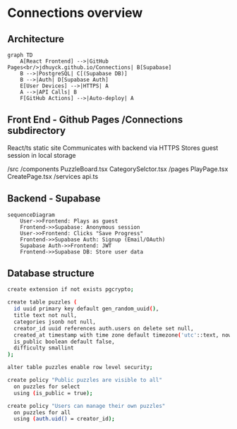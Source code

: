 # Connections overview

## Architecture

```mermaid
graph TD
    A[React Frontend] -->|GitHub Pages<br/>jdhuyck.github.io/Connections| B[Supabase]
    B -->|PostgreSQL| C[(Supabase DB)]
    B -->|Auth| D[Supabase Auth]
    E[User Devices] -->|HTTPS| A
    A -->|API Calls| B
    F[GitHub Actions] -->|Auto-deploy| A
```

## Front End - Github Pages /Connections subdirectory
React/ts static site
Communicates with backend via HTTPS
Stores guest session in local storage

/src
	/components
		PuzzleBoard.tsx
		CategorySelctor.tsx
	/pages
		PlayPage.tsx
		CreatePage.tsx
	/services
		api.ts

## Backend - Supabase
```mermaid
sequenceDiagram
    User->>Frontend: Plays as guest
    Frontend->>Supabase: Anonymous session
    User->>Frontend: Clicks "Save Progress"
    Frontend->>Supabase Auth: Signup (Email/OAuth)
    Supabase Auth->>Frontend: JWT
    Frontend->>Supabase DB: Store user data
```
## Database structure
```bash
create extension if not exists pgcrypto;

create table puzzles (
  id uuid primary key default gen_random_uuid(),
  title text not null,
  categories jsonb not null,
  creator_id uuid references auth.users on delete set null,
  created_at timestamp with time zone default timezone('utc'::text, now()),
  is_public boolean default false,
  difficulty smallint
);

alter table puzzles enable row level security;

create policy "Public puzzles are visible to all"
  on puzzles for select
  using (is_public = true);

create policy "Users can manage their own puzzles"
  on puzzles for all
  using (auth.uid() = creator_id);
```